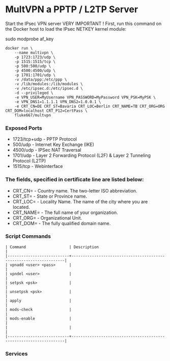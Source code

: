 # MultVPN a PPTP / L2TP Server


Start the IPsec VPN server
VERY IMPORTANT ! First, run this command on the Docker host to load the IPsec NETKEY kernel module:


sudo modprobe af_key


```
docker run \
    --name multivpn \
    -p 1723:1723/udp \
    -p 1515:1515/tcp \ 
    -p 500:500/udp \
    -p 4500:4500/udp \ 
    -p 1701:1701/udp \
    -v /data/ppp:/etc/ppp \
    -v /lib/modules:/lib/modules \
    -v /etc/ipsec.d:/etc/ipsec.d \
    -d --privileged \
    -e VPN_USER=MyUsername VPN_PASSWORD=MyPassword VPN_PSK=MyPSK \
    -e VPN_DNS1=1.1.1.1 VPN_DNS2=1.0.0.1 \
    -e CRT_CN=DE CRT_ST=Bavaria CRT_LOC=Berlin CRT_NAME=TB CRT_ORG=ORG CRT_DOM=localhost CRT_P12=CertPass \
    fluke667/multvpn
```


### Exposed Ports
- 1723/tcp+udp - PPTP Protocol  
- 500/udp  - Internet Key Exchange (IKE)   
- 4500/udp - IPSec NAT Traversal   
- 1701/udp - Layer 2 Forwarding Protocol (L2F) & Layer 2 Tunneling Protocol (L2TP)    
- 1515/tcp - Webinterface


### The fields, specified in certificate line are listed below:
- CRT_CN= - Country name. The two-letter ISO abbreviation.
- CRT_ST= - State or Province name.
- CRT_LOC= - Locality Name. The name of the city where you are located.
- CRT_NAME= - The full name of your organization.
- CRT_ORG= - Organizational Unit.
- CRT_DOM= - The fully qualified domain name.

### Script Commands
```
| Command                   | Description                                                       |
|---------------------------+-------------------------------------------------------------------|
| vpnadd <user> <pass>      |                                                                   |      
| vpndel <user>             |                                                                   | 
| setpsk <psk>              |                                                                   | 
| unsetpsk <psk>            |                                                                   | 
| apply                     |                                                                   | 
| mods-check                |                                                                   | 
| mods-enable               |                                                                   |
|                           |                                                                   | 
|---------------------------+-------------------------------------------------------------------|
```

### Services


